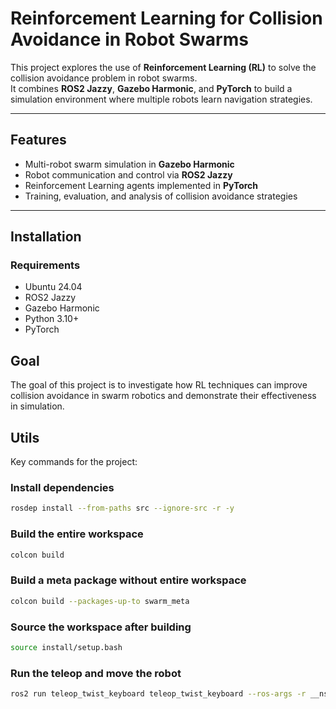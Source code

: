 # Reinforcement Learning for Collision Avoidance in Robot Swarms

This project explores the use of **Reinforcement Learning (RL)** to solve the collision avoidance problem in robot swarms.  
It combines **ROS2 Jazzy**, **Gazebo Harmonic**, and **PyTorch** to build a simulation environment where multiple robots learn navigation strategies.

---

## Features
- Multi-robot swarm simulation in **Gazebo Harmonic**  
- Robot communication and control via **ROS2 Jazzy**  
- Reinforcement Learning agents implemented in **PyTorch**  
- Training, evaluation, and analysis of collision avoidance strategies  

---

## Installation

### Requirements
- Ubuntu 24.04  
- ROS2 Jazzy  
- Gazebo Harmonic  
- Python 3.10+  
- PyTorch  


## Goal
The goal of this project is to investigate how RL techniques can improve collision avoidance in swarm robotics and demonstrate their effectiveness in simulation.

## Utils
Key commands for the project:

### Install dependencies

```bash
rosdep install --from-paths src --ignore-src -r -y
```

### Build the entire workspace

```bash
colcon build
```

### Build a meta package without entire workspace
```bash
colcon build --packages-up-to swarm_meta
```
### Source the workspace after building
``` bash
source install/setup.bash
```
### Run the teleop and move the robot
```bash
ros2 run teleop_twist_keyboard teleop_twist_keyboard --ros-args -r __ns:=/ -r cmd_vel:=/cmd_vel
```
